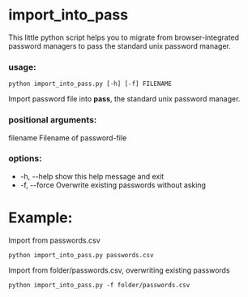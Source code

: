 # import_into_pass
This little python script helps you to migrate from browser-integrated password managers to pass the standard unix password manager.

### usage:
```python import_into_pass.py [-h] [-f] FILENAME```

Import password file into **pass**, the standard unix password manager.

### positional arguments:
  filename     Filename of password-file

### options:
-   -h, --help   show this help message and exit
-   -f, --force  Overwrite existing passwords without asking

# Example:
Import from passwords.csv
```shell
python import_into_pass.py passwords.csv
```
Import from folder/passwords.csv, overwriting existing passwords
```shell
python import_into_pass.py -f folder/passwords.csv
```
